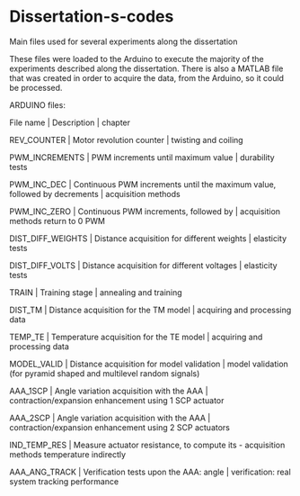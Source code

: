 # Dissertation-s-codes
Main files used for several experiments along the dissertation

These files were loaded to the Arduino to execute the majority of the experiments described along the dissertation.
There is also a MATLAB file that was created in order to acquire the data, from the Arduino, so it could be processed.

ARDUINO files:

File name | Description | chapter

REV_COUNTER | Motor revolution counter | twisting and coiling

PWM_INCREMENTS | PWM increments until maximum value | durability tests

PWM_INC_DEC | Continuous PWM increments until the maximum value, followed by decrements | acquisition methods
		     		

PWM_INC_ZERO | Continuous PWM increments, followed by      | acquisition methods
		    return to 0 PWM		
		
DIST_DIFF_WEIGHTS | Distance acquisition for different weights	| elasticity tests

DIST_DIFF_VOLTS | Distance acquisition for different voltages	| elasticity tests

TRAIN | Training stage				| annealing and training

DIST_TM | Distance acquisition for the TM model	| acquiring and processing data

TEMP_TE | Temperature acquisition for the TE model	| acquiring and processing data

MODEL_VALID | Distance acquisition for model validation   | model validation
		    (for pyramid shaped and multilevel random 
		    signals)  

AAA_1SCP | Angle variation acquisition with the AAA    | contraction/expansion enhancement
		    using 1 SCP actuator 
		
AAA_2SCP | Angle variation acquisition with the AAA    | contraction/expansion enhancement 
		    using 2 SCP actuators 
 		
IND_TEMP_RES | Measure actuator resistance, to compute its - acquisition methods
		    temperature indirectly	

AAA_ANG_TRACK | Verification tests upon the AAA: angle      | verification: real system
		    tracking performance 



